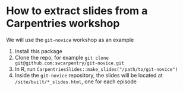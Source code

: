 # How to extract slides from a Carpentries workshop

We will use the `git-novice` workshop as an example

1. Install this package
2. Clone the repo, for example `git clone git@github.com:swcarpentry/git-novice.git`
3. In R, run `CarpentriesSlides::make_slides("/path/to/git-novice")`
4. Inside the `git-novice` repository, the slides will be located at `/site/built/*_slides.html`, one for each episode
